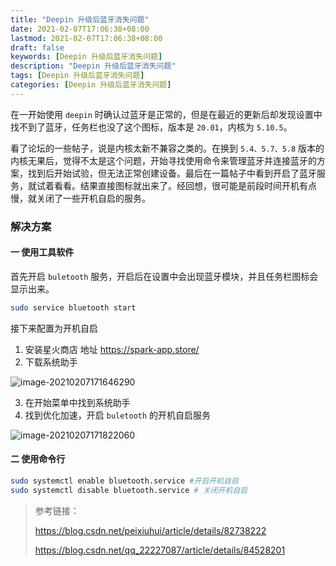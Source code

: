 ```yaml
---
title: "Deepin 升级后蓝牙消失问题"
date: 2021-02-07T17:06:38+08:00
lastmod: 2021-02-07T17:06:38+08:00
draft: false
keywords: [Deepin 升级后蓝牙消失问题]
description: "Deepin 升级后蓝牙消失问题"
tags: [Deepin 升级后蓝牙消失问题]
categories: [Deepin 升级后蓝牙消失问题]
---
```


在一开始使用 `deepin` 时确认过蓝牙是正常的，但是在最近的更新后却发现设置中找不到了蓝牙，任务栏也没了这个图标，版本是 `20.01`，内核为 `5.10.5`。

看了论坛的一些帖子，说是内核太新不兼容之类的。在换到 `5.4、5.7、5.8` 版本的内核无果后，觉得不太是这个问题，开始寻找使用命令来管理蓝牙并连接蓝牙的方案，找到后开始试验，但无法正常创建设备。最后在一篇帖子中看到开启了蓝牙服务，就试着看看。结果直接图标就出来了。经回想，很可能是前段时间开机有点慢，就关闭了一些开机自启的服务。

### 解决方案

#### 一  使用工具软件

首先开启 `buletooth` 服务，开启后在设置中会出现蓝牙模块，并且任务栏图标会显示出来。

```bash
sudo service bluetooth start
```

接下来配置为开机自启

1.  安装星火商店 地址 https://spark-app.store/
2.  下载系统助手 

![image-20210207171646290](https://cdn.jsdelivr.net/gh/ayuayue/cdn/img/image-20210207171646290.png)

3.  在开始菜单中找到系统助手
4.  找到优化加速，开启 `buletooth` 的开机自启服务

![image-20210207171822060](https://cdn.jsdelivr.net/gh/ayuayue/cdn/img/image-20210207171822060.png)



#### 二  使用命令行

```bash
sudo systemctl enable bluetooth.service #开启开机自启
sudo systemctl disable bluetooth.service # 关闭开机自启
```



>   参考链接：
>
>   https://blog.csdn.net/peixiuhui/article/details/82738222
>
>   https://blog.csdn.net/qq_22227087/article/details/84528201

